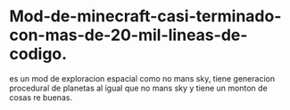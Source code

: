 # Mod-de-minecraft-casi-terminado-con-mas-de-20-mil-lineas-de-codigo.
es un mod de exploracion espacial como no mans sky, tiene generacion procedural de planetas al igual que no mans sky y tiene un monton de cosas re buenas.
